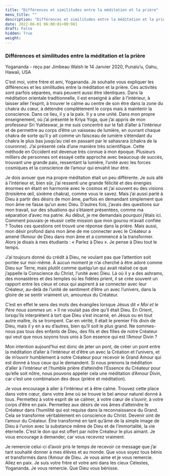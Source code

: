 ```yaml
---
title: "Différences et similitudes entre la méditation et la prière"
menu_title: ""
description: "Différences et similitudes entre la méditation et la prière"
date: 2022-06-01 06:00:01+00:981
draft: False
hidden: True
weight:
---
```

### Différences et similitudes entre la méditation et la prière

Yogananda - reçu par Jimbeau Walsh le 14 Janvier 2020, Punalu’u, Oahu, Hawaii, USA

C’est moi, votre frère et ami, Yogananda. Je souhaite vous expliquer les différences et les similitudes entre la méditation et la prière. Ces activités sont parfois séparées, mais peuvent aussi être identiques. Dans la méditation orientale traditionnelle, il est enseigné à aller à l’intérieur, à laisser aller l’esprit, à trouver le calme au centre de son être dans la zone du chakra du cœur, à détendre complètement le corps mais à maintenir la conscience. Dans ce lieu, il y a la paix. Il y a une unité. Dans mon propre enseignement, où j’ai présenté le Kriya Yoga, que j’ai appris de mon professeur Sri Yukteswar, je me suis concentré sur le fait d’aller à l’intérieur et de permettre au corps d’être un vaisseau de lumière, en ouvrant chaque chakra de sorte qu’il y ait comme un faisceau de lumière s’étendant du chakra le plus bas jusqu’au ciel en passant par le sahasrara (chakra de la couronne). J’ai présenté cela d’une manière très scientifique. Cette méthode en Occident est devenue très connue à mon époque. Plusieurs milliers de personnes ont essayé cette approche avec beaucoup de succès, trouvant une grande paix, ressentant la lumière, l’unité avec les forces cosmiques et la conscience de l’amour qui envahit leur être.

Je dois avouer que ma propre méditation était un peu différente. Je suis allé à l’intérieur et, bien sûr, j’ai ressenti une grande félicité et des énergies énormes en étant en harmonie avec le cosmos et j’ai souvent eu des visions (troisième œil, sixième chakra), comme vous le savez. Mais j’ai aussi parlé à Dieu à partir des désirs de mon âme, parfois en demandant simplement que mon âme ne fasse qu’un avec Dieu. D’autres fois, j’avais des questions sur mon travail, sur des situations qui s’étaient présentées, comme ma séparation d’avec ma patrie. Au début, je me demandais pourquoi j’étais ici. Comment pouvais-je réussir cette mission que mon gourou m’avait confiée ? Toutes ces questions ont trouvé une réponse dans la prière. Mais aussi, mon désir profond dans mon âme de me connecter avec le Créateur a amené l’Amour de Dieu dans mon âme et a commencé à la transformer. Alors je disais à mes étudiants : « Parlez à Dieu ». Je pense à Dieu tout le temps.

J’ai toujours donné du crédit à Dieu, ne voulant pas que l’attention soit portée sur moi-même. À aucun moment je n’ai cherché à être adoré comme Dieu sur Terre, mais plutôt comme quelqu’un qui avait réalisé ce que j’appelle la Conscience du Christ, l’unité avec Dieu. Là où il y a des ashrams, des monastères et des temples où les fidèles prient, il se crée souvent un rapport entre les cieux et ceux qui aspirent à se connecter avec leur Créateur, au-delà de l’unité de sentiment d’être un avec l’univers, dans la gloire de se sentir vraiment un, amoureux du Créateur.

C’est en effet le sens des mots des évangiles lorsque Jésus dit *« Moi et le Père nous sommes un. »* Il ne voulait pas dire qu’il était Dieu. En Orient, lorsqu’ils interprètent à tort que Dieu s’est incarné, en Jésus ou en tout autre maître, ils se trompent. Car en vérité, Il était le premier Fils divin de Dieu, mais il y en a eu d’autres, bien qu’Il soit le plus grand. Ne sommes-nous pas tous des enfants de Dieu, des fils et des filles de notre Créateur qui veut que nous soyons tous unis à Son essence qui est l’Amour Divin ?

Mon intention aujourd’hui est donc de jeter un pont, de créer un pont entre la méditation d’aller à l’intérieur et d’être un avec la Création et l’univers, et de m’ouvrir humblement à notre Créateur pour recevoir le Grand Amour qui est donné à tous ceux qui le demandent. Si nous prenons la méditation d’aller à l’intérieur et l’humble prière d’atteindre l’Essence du Créateur pour qu’elle soit nôtre, nous pouvons appeler cela une méditation d’Amour Divin, car c’est une combinaison des deux (prière et méditation).

Je vous encourage à aller à l’intérieur et à être calme. Trouvez cette place dans votre cœur, dans votre âme où se trouve le bel amour naturel donné à tous. Permettez à votre esprit de se calmer, à votre cœur de s’ouvrir, à votre corps d’être en paix. Permettez aux désirs de vos âmes d’atteindre le Créateur dans l’humilité qui est requise dans la reconnaissance du Grand. Cela se transforme véritablement en conscience du Christ. Devenir oint de l’amour du Créateur. Être transformé en tant qu’âme de la simple image de Dieu à l’union avec la substance même de Dieu et de l’immortalité, la vie éternelle. C’est le don qui est offert par notre Créateur le plus aimant. Je vous encourage à demander, car vous recevrez vraiment.

Je remercie celui-ci d’avoir pris le temps de recevoir ce message que j’ai tant souhaité donner à mes élèves et au monde. Que vous soyez tous bénis et transformés dans l’Amour de Dieu. Je vous aime et je vous remercie. Allez en paix. Je suis votre frère et votre ami dans les cieux Célestes, Yogananda. Je vous remercie. Que Dieu vous bénisse.



